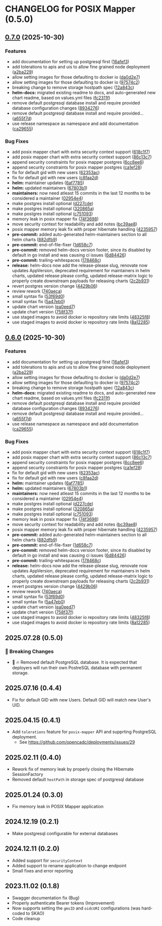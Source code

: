 # CHANGELOG for POSIX Mapper (0.5.0)

## [0.7.0](https://github.com/shinybrar/deployments/compare/posixmapper-0.6.0...posixmapper-0.7.0) (2025-10-30)


### Features

* add documentation for setting up postgresql first ([16afef3](https://github.com/shinybrar/deployments/commit/16afef338db3f332b912f82964138649ba6f8266))
* add tolerations to apis and uis to allow fine grained node deployment ([a2ba229](https://github.com/shinybrar/deployments/commit/a2ba2291ffc4cbb41cf47b0d6f1376c8ec64d3d7))
* allow setting images for those defaulting to docker io ([da0d2e7](https://github.com/shinybrar/deployments/commit/da0d2e7fbcf90639adc83a47b0517de827929399))
* allow setting images for those defaulting to docker io ([97574c2](https://github.com/shinybrar/deployments/commit/97574c274c1bf459951d21edbcf539a0abfe0398))
* breaking change to remove storage hostpath spec ([12a843c](https://github.com/shinybrar/deployments/commit/12a843c99eab08baeb359d1531ff8452df458c0f))
* **helm-docs:** migrated existing readme to docs, and auto-generated new chart readme, based on values.yml files ([fc2311f](https://github.com/shinybrar/deployments/commit/fc2311f11767056b3cc612f45af6e1e87e470ea3))
* remove default postgresql database install and require provided database configuration changes ([8934276](https://github.com/shinybrar/deployments/commit/89342764809e5e7e3fd1f838ed1568b1a7a35b25))
* remove default postgresql database install and require provided… ([a655f7d](https://github.com/shinybrar/deployments/commit/a655f7d60a8b847301f37c852111d0423b962d97))
* use release namespace as namespace and add documentation ([ca29655](https://github.com/shinybrar/deployments/commit/ca29655dd77855fa0204fff41bff55dea9bfac8f))


### Bug Fixes

* add posix mapper chart with extra security context support ([618c1f7](https://github.com/shinybrar/deployments/commit/618c1f77aeb438f9fd2877c86c8cae06bd0d244f))
* add posix mapper chart with extra security context support ([86c13c7](https://github.com/shinybrar/deployments/commit/86c13c7d93c0a28e4ee821ed516a94f392304c65))
* append security constraints for posix mapper postgres ([6cc8ee6](https://github.com/shinybrar/deployments/commit/6cc8ee6940ee686b427dd98c4c55868a7ea7997f))
* append security constraints for posix mapper postgres ([ca1ef28](https://github.com/shinybrar/deployments/commit/ca1ef28d901c44e2196003745694bd7bc22ed665))
* fix for default gid with new users ([62353ac](https://github.com/shinybrar/deployments/commit/62353acc875e7606650579e3519f180192e467b7))
* fix for default gid with new users ([c8faa2d](https://github.com/shinybrar/deployments/commit/c8faa2d32d2c98456ea1e4b2231f39f85aa2ee0f))
* **helm:** maintainer updates ([6af7785](https://github.com/shinybrar/deployments/commit/6af7785e0b840d4b58224f114caa20ef255cd473))
* **helm:** updated maintainers ([67803b1](https://github.com/shinybrar/deployments/commit/67803b18ec5e2762f0942451894e4c9b8c7ee2f9))
* **maintainers:** now need atleast 15 commits in the last 12 months to be considered a maintainer ([02954e4](https://github.com/shinybrar/deployments/commit/02954e4e190774cf4756e9b3f90594eac2a80499))
* make postgres install optional ([d227cde](https://github.com/shinybrar/deployments/commit/d227cde30ae29175aac8c320ca3a7fa497503e77))
* make postgres install optional ([320865a](https://github.com/shinybrar/deployments/commit/320865ab8a93820733a32edc5c88b82b5ed81ffc))
* make postgres install optional ([c751093](https://github.com/shinybrar/deployments/commit/c75109331df4e762cf5d3fd2638e6d3b6e8e1bcf))
* memory leak in posix mapper fix ([74f3698](https://github.com/shinybrar/deployments/commit/74f3698fd2fcc46a4fa878caa880929977465781))
* move security context for readability and add notes ([bc39ae8](https://github.com/shinybrar/deployments/commit/bc39ae85ebf4e653538ad9b37c3360335cdf4e77))
* posix mapper memory leak fix with proper hibernate handling ([4235957](https://github.com/shinybrar/deployments/commit/4235957b6e540456ab286c8dc62200110c89bf90))
* **pre-commit:** added auto-generated helm-maintainers section to all helm charts ([882dfb9](https://github.com/shinybrar/deployments/commit/882dfb9f2cf2f0d1b3615d7768b92a2f39c122b8))
* **pre-commit:** end-of-file-fixer ([1d658c7](https://github.com/shinybrar/deployments/commit/1d658c75c74faedd7293d5151be51df295a1ddd9))
* **pre-commit:** removed helm-docs version footer, since its disabled by default in go install and was causing ci issues ([6d84426](https://github.com/shinybrar/deployments/commit/6d844263ef0af30047f09e47d6c0c63ae7d1c1c9))
* **pre-commit:** trailing-whitespaces ([178468c](https://github.com/shinybrar/deployments/commit/178468c8082ca69a395ebc5e185a2186afbb3335))
* **release:** helm-docs now add the release-please slug, renovate now updates AppVersion, deprecated requirement for maintainers in helm charts, updated release please config, updated release-matrix logic to properly create downstream payloads for releasing charts ([2c2b931](https://github.com/shinybrar/deployments/commit/2c2b9313c469475bd2b1f6bcfdb3b041a0f0f715))
* revert postgres version change ([4429b06](https://github.com/shinybrar/deployments/commit/4429b063213c0defff812bf3d0c3d018e04154a0))
* review rework ([740aeca](https://github.com/shinybrar/deployments/commit/740aeca0d5bc195b89708be97d2bcf9d70d71ecb))
* small syntax fix ([53f69d0](https://github.com/shinybrar/deployments/commit/53f69d01559109b43fd6d78ea8b09cb9769c2fe5))
* small syntax fix ([5a47eb0](https://github.com/shinybrar/deployments/commit/5a47eb075c0b06188ca35587c5d79be6a58f6b72))
* update chart version ([ea0eed7](https://github.com/shinybrar/deployments/commit/ea0eed7fe69129d272e27038dd6d19f1d02dfe90))
* update chart version ([758f37f](https://github.com/shinybrar/deployments/commit/758f37f08c1ad57bf35a9561ad128b6871345a2c))
* use staged images to avoid docker io repository rate limits ([48325f8](https://github.com/shinybrar/deployments/commit/48325f87198281b97372b0000c8eb277530460a6))
* use staged images to avoid docker io repository rate limits ([8a12285](https://github.com/shinybrar/deployments/commit/8a122853ed1917cc3679ce9655ea8ffbe8dba320))

## [0.6.0](https://github.com/shinybrar/deployments/compare/posixmapper-0.5.0...posixmapper-0.6.0) (2025-10-30)


### Features

* add documentation for setting up postgresql first ([16afef3](https://github.com/shinybrar/deployments/commit/16afef338db3f332b912f82964138649ba6f8266))
* add tolerations to apis and uis to allow fine grained node deployment ([a2ba229](https://github.com/shinybrar/deployments/commit/a2ba2291ffc4cbb41cf47b0d6f1376c8ec64d3d7))
* allow setting images for those defaulting to docker io ([da0d2e7](https://github.com/shinybrar/deployments/commit/da0d2e7fbcf90639adc83a47b0517de827929399))
* allow setting images for those defaulting to docker io ([97574c2](https://github.com/shinybrar/deployments/commit/97574c274c1bf459951d21edbcf539a0abfe0398))
* breaking change to remove storage hostpath spec ([12a843c](https://github.com/shinybrar/deployments/commit/12a843c99eab08baeb359d1531ff8452df458c0f))
* **helm-docs:** migrated existing readme to docs, and auto-generated new chart readme, based on values.yml files ([fc2311f](https://github.com/shinybrar/deployments/commit/fc2311f11767056b3cc612f45af6e1e87e470ea3))
* remove default postgresql database install and require provided database configuration changes ([8934276](https://github.com/shinybrar/deployments/commit/89342764809e5e7e3fd1f838ed1568b1a7a35b25))
* remove default postgresql database install and require provided… ([a655f7d](https://github.com/shinybrar/deployments/commit/a655f7d60a8b847301f37c852111d0423b962d97))
* use release namespace as namespace and add documentation ([ca29655](https://github.com/shinybrar/deployments/commit/ca29655dd77855fa0204fff41bff55dea9bfac8f))


### Bug Fixes

* add posix mapper chart with extra security context support ([618c1f7](https://github.com/shinybrar/deployments/commit/618c1f77aeb438f9fd2877c86c8cae06bd0d244f))
* add posix mapper chart with extra security context support ([86c13c7](https://github.com/shinybrar/deployments/commit/86c13c7d93c0a28e4ee821ed516a94f392304c65))
* append security constraints for posix mapper postgres ([6cc8ee6](https://github.com/shinybrar/deployments/commit/6cc8ee6940ee686b427dd98c4c55868a7ea7997f))
* append security constraints for posix mapper postgres ([ca1ef28](https://github.com/shinybrar/deployments/commit/ca1ef28d901c44e2196003745694bd7bc22ed665))
* fix for default gid with new users ([62353ac](https://github.com/shinybrar/deployments/commit/62353acc875e7606650579e3519f180192e467b7))
* fix for default gid with new users ([c8faa2d](https://github.com/shinybrar/deployments/commit/c8faa2d32d2c98456ea1e4b2231f39f85aa2ee0f))
* **helm:** maintainer updates ([6af7785](https://github.com/shinybrar/deployments/commit/6af7785e0b840d4b58224f114caa20ef255cd473))
* **helm:** updated maintainers ([67803b1](https://github.com/shinybrar/deployments/commit/67803b18ec5e2762f0942451894e4c9b8c7ee2f9))
* **maintainers:** now need atleast 15 commits in the last 12 months to be considered a maintainer ([02954e4](https://github.com/shinybrar/deployments/commit/02954e4e190774cf4756e9b3f90594eac2a80499))
* make postgres install optional ([d227cde](https://github.com/shinybrar/deployments/commit/d227cde30ae29175aac8c320ca3a7fa497503e77))
* make postgres install optional ([320865a](https://github.com/shinybrar/deployments/commit/320865ab8a93820733a32edc5c88b82b5ed81ffc))
* make postgres install optional ([c751093](https://github.com/shinybrar/deployments/commit/c75109331df4e762cf5d3fd2638e6d3b6e8e1bcf))
* memory leak in posix mapper fix ([74f3698](https://github.com/shinybrar/deployments/commit/74f3698fd2fcc46a4fa878caa880929977465781))
* move security context for readability and add notes ([bc39ae8](https://github.com/shinybrar/deployments/commit/bc39ae85ebf4e653538ad9b37c3360335cdf4e77))
* posix mapper memory leak fix with proper hibernate handling ([4235957](https://github.com/shinybrar/deployments/commit/4235957b6e540456ab286c8dc62200110c89bf90))
* **pre-commit:** added auto-generated helm-maintainers section to all helm charts ([882dfb9](https://github.com/shinybrar/deployments/commit/882dfb9f2cf2f0d1b3615d7768b92a2f39c122b8))
* **pre-commit:** end-of-file-fixer ([1d658c7](https://github.com/shinybrar/deployments/commit/1d658c75c74faedd7293d5151be51df295a1ddd9))
* **pre-commit:** removed helm-docs version footer, since its disabled by default in go install and was causing ci issues ([6d84426](https://github.com/shinybrar/deployments/commit/6d844263ef0af30047f09e47d6c0c63ae7d1c1c9))
* **pre-commit:** trailing-whitespaces ([178468c](https://github.com/shinybrar/deployments/commit/178468c8082ca69a395ebc5e185a2186afbb3335))
* **release:** helm-docs now add the release-please slug, renovate now updates AppVersion, deprecated requirement for maintainers in helm charts, updated release please config, updated release-matrix logic to properly create downstream payloads for releasing charts ([2c2b931](https://github.com/shinybrar/deployments/commit/2c2b9313c469475bd2b1f6bcfdb3b041a0f0f715))
* revert postgres version change ([4429b06](https://github.com/shinybrar/deployments/commit/4429b063213c0defff812bf3d0c3d018e04154a0))
* review rework ([740aeca](https://github.com/shinybrar/deployments/commit/740aeca0d5bc195b89708be97d2bcf9d70d71ecb))
* small syntax fix ([53f69d0](https://github.com/shinybrar/deployments/commit/53f69d01559109b43fd6d78ea8b09cb9769c2fe5))
* small syntax fix ([5a47eb0](https://github.com/shinybrar/deployments/commit/5a47eb075c0b06188ca35587c5d79be6a58f6b72))
* update chart version ([ea0eed7](https://github.com/shinybrar/deployments/commit/ea0eed7fe69129d272e27038dd6d19f1d02dfe90))
* update chart version ([758f37f](https://github.com/shinybrar/deployments/commit/758f37f08c1ad57bf35a9561ad128b6871345a2c))
* use staged images to avoid docker io repository rate limits ([48325f8](https://github.com/shinybrar/deployments/commit/48325f87198281b97372b0000c8eb277530460a6))
* use staged images to avoid docker io repository rate limits ([8a12285](https://github.com/shinybrar/deployments/commit/8a122853ed1917cc3679ce9655ea8ffbe8dba320))

## 2025.07.28 (0.5.0)
### 🚨 Breaking Changes
- 🛑 🔥 Removed default PostgreSQL database.  It is expected that deployers will run their own PostreSQL database with permanent storage.

## 2025.07.16 (0.4.4)
- Fix for default GID with new Users.  Default GID will match new User's UID.

## 2025.04.15 (0.4.1)
- Add `tolerations` feature for `posix-mapper` API and supprting PostgreSQL deployment.
  - See https://github.com/opencadc/deployments/issues/29

## 2025.02.11 (0.4.0)
- Rework fix of memory leak by properly closing the Hibernate SessionFactory
- Removed default `hostPath` in storage spec of postgresql database

## 2025.01.24 (0.3.0)
- Fix memory leak in POSIX Mapper application

## 2024.12.19 (0.2.1)
- Make postgresql configurable for external databases

## 2024.12.11 (0.2.0)
- Added support for `securityContext`
- Added support to rename application to change endpoint
- Small fixes and error reporting

## 2023.11.02 (0.1.8)
- Swagger documentation fix (Bug)
- Properly authenticate Bearer tokens (Improvement)
- Now supports setting the `gmsID` and `oidcURI` configurations (was hard-coded to SKAO)
- Code cleanup
